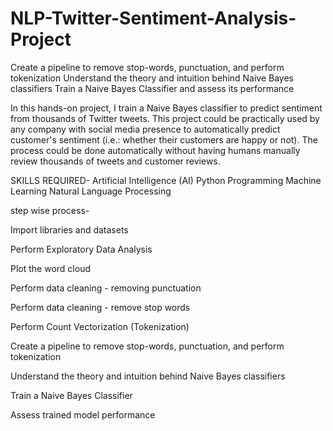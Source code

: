 # NLP-Twitter-Sentiment-Analysis-Project
Create a pipeline to remove stop-words, punctuation, and perform tokenization   Understand the theory and intuition behind Naive Bayes classifiers  Train a Naive Bayes Classifier and assess its performance

In this hands-on project, I train a Naive Bayes classifier to predict sentiment from thousands of Twitter tweets. This project could be practically used by any company with social media presence to automatically predict customer's sentiment (i.e.: whether their customers are happy or not). The process could be done automatically without having humans manually review thousands of tweets and customer reviews. 


SKILLS REQUIRED-
Artificial Intelligence (AI)
Python Programming
Machine Learning
Natural Language Processing

step wise process-

Import libraries and datasets

Perform Exploratory Data Analysis

Plot the word cloud

Perform data cleaning - removing punctuation

Perform data cleaning - remove stop words

Perform Count Vectorization (Tokenization)

Create a pipeline to remove stop-words, punctuation, and perform tokenization

Understand the theory and intuition behind Naive Bayes classifiers

Train a Naive Bayes Classifier

Assess trained model performance
